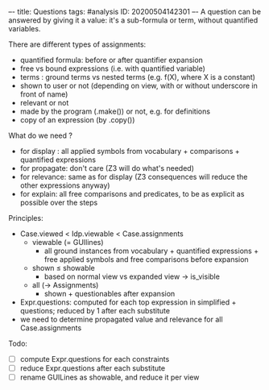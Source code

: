 –-
title: Questions
tags: #analysis
   ID: 20200504142301
–-
A question can be answered by giving it a value: it's a sub-formula or term, without quantified variables.

There are different types of assignments:
* quantified formula: before or after quantifier expansion
* free vs bound expressions (i.e. with quantified variable)
* terms : ground terms vs nested terms (e.g. f(X), where X is a constant) 
* shown to user or not (depending on view, with or without underscore in front of name)
* relevant or not
* made by the program (.make()) or not, e.g. for definitions
* copy of an expression (by .copy())

What do we need ?
* for display : all applied symbols from vocabulary + comparisons + quantified expressions
* for propagate: don't care (Z3 will do what's needed)
* for relevance: same as for display (Z3 consequences will reduce the other expressions anyway)
* for explain: all free comparisons and predicates, to be as explicit as possible over the steps

Principles:
* Case.viewed < Idp.viewable < Case.assignments
    * viewable (= GUIlines)
        * all ground instances from vocabulary + quantified expressions + free applied symbols and free comparisons before expansion
    * shown ≤ showable
        * based on normal view vs expanded view → is_visible
    * all (→ Assignments)
        * shown + questionables after expansion
* Expr.questions: computed for each top expression in simplified + questions; reduced by 1 after each substitute
* we need to determine propagated value and relevance for all Case.assignments

Todo:
- [ ] compute Expr.questions for each constraints
- [ ] reduce Expr.questions after each substitute
- [ ] rename GUILines as showable, and reduce it per view